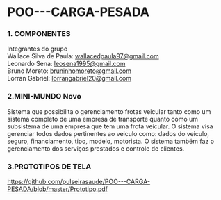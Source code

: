 # POO---CARGA-PESADA


### 1. COMPONENTES<br>
Integrantes do grupo<br>
Wallace Silva de Paula: wallacedpaula97@gmail.com<br>
Leonardo Sena: leosena1995@gmail.com<br>
Bruno Moreto: bruninhomoreto@gmail.com<br>
Lorran Gabriel: lorrangabriel20@gmail.com<br>

### 2.MINI-MUNDO Novo<br>

Sistema que possibilita o gerenciamento frotas veicular tanto como um sistema completo de uma empresa de transporte quanto como um subsistema de uma empresa que tem uma frota veicular. O sistema visa gerenciar todos dados pertinentes ao veiculo como: dados do veiculo, seguro, financiamento, tipo, modelo, motorista. O sistema também faz o gerenciamento dos serviços prestados e controle de clientes.

### 3.PROTOTIPOS DE TELA<br>
https://github.com/pulseirasaude/POO---CARGA-PESADA/blob/master/Prototipo.pdf
